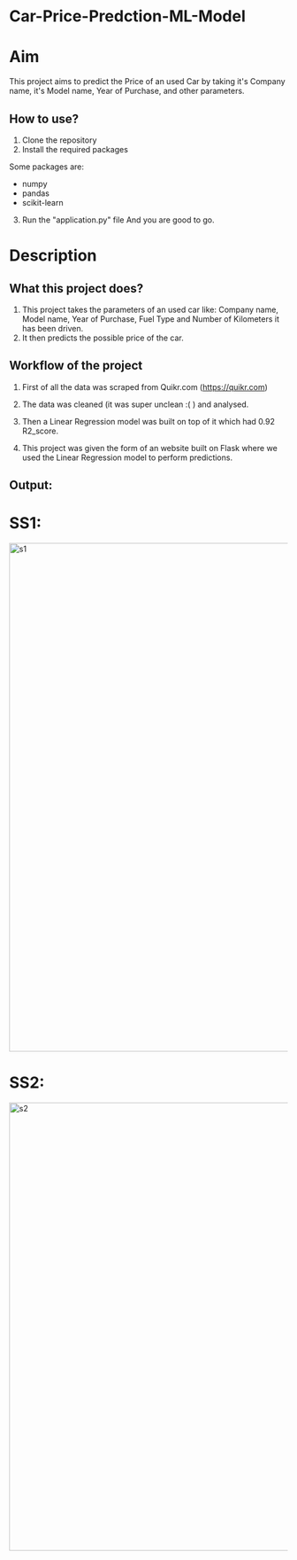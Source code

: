 # Car-Price-Predction-ML-Model

# Aim

This project aims to predict the Price of an used Car by taking it's Company name, it's Model name, Year of Purchase, and other parameters.

## How to use?

1. Clone the repository
2. Install the required packages

Some packages are:
 - numpy 
 - pandas 
 - scikit-learn

3. Run the "application.py" file
And you are good to go. 

# Description

## What this project does?

1. This project takes the parameters of an used car like: Company name, Model name, Year of Purchase, Fuel Type and Number of Kilometers it has been driven.
2. It then predicts the possible price of the car. 

## Workflow of the project

1. First of all the data was scraped from Quikr.com (https://quikr.com) 

2. The data was cleaned (it was super unclean :( ) and analysed.

3. Then a Linear Regression model was built on top of it which had 0.92 R2_score.

4. This project was given the form of an website built on Flask where we used the Linear Regression model to perform predictions.




## Output:

# SS1:
<img width="918" alt="s1" src="https://user-images.githubusercontent.com/84279900/196031655-ca3aee44-5894-4770-9a85-5822c059a673.png">



# SS2:
<img width="809" alt="s2" src="https://user-images.githubusercontent.com/84279900/196031668-73220ac7-40d0-40e5-a1f9-791ba033bd54.png">
